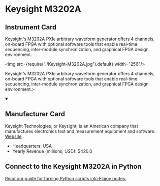 
# Keysight M3202A

## Instrument Card

<div className="flex">

<div>

Keysight's M3202A PXIe arbitrary waveform generator offers 4 channels, on-board FPGA with optional software tools that enable real-time sequencing, inter-module synchronization, and graphical FPGA design environment.

</div>

<img src={require("./Keysight-M3202A.jpg").default} width="256"/>

</div>

Keysight's M3202A PXIe arbitrary waveform generator offers 4 channels, on-board FPGA with optional software tools that enable real-time sequencing, inter-module synchronization, and graphical FPGA design environment.>

<details open>
<summary><h2>Manufacturer Card</h2></summary>

Keysight Technologies, or Keysight, is an American company that manufactures electronics test and measurement equipment and software. <a href="https://www.keysight.com/us/en/home.html">Website</a>.

<ul>
  <li>Headquarters: USA</li>
  <li>Yearly Revenue (millions, USD): 5420.0</li>
</ul>
</details>

## Connect to the Keysight M3202A in Python

[Read our guide for turning Python scripts into Flojoy nodes.](https://docs.flojoy.ai/custom-nodes/creating-custom-node/)



